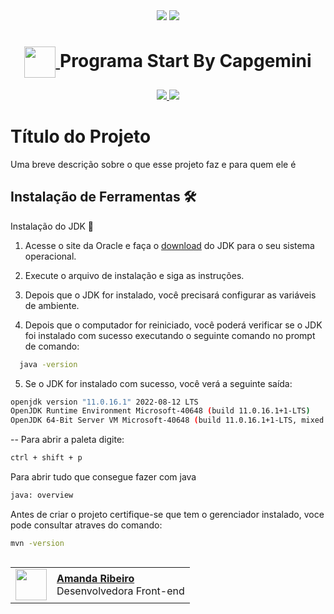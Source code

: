 <div align=center>
    <a href="https://github.com/Amanda-ribeiiro/star-capgemini/blob/main/L%C3%B3gica%20de%20programa%C3%A7%C3%A3o%20e%20Algoritmo%20III/Project/README.md"><img src="https://img.shields.io/badge/Idioma-Portugu%C3%AAs-0070AD"></a>
    <a href="https://github.com/Amanda-ribeiiro/star-capgemini/blob/main/L%C3%B3gica%20de%20programa%C3%A7%C3%A3o%20e%20Algoritmo%20III/Project/README.en.md"><img src="https://img.shields.io/badge/Language-English-navy"></a>
</div>

<div align=center>
  <h1>
      <a href="https://capgeminischool.brazilsouth.cloudapp.azure.com/my/">
          <img align="center" width="50px" src="https://capgeminischool.brazilsouth.cloudapp.azure.com/pluginfile.php/1/core_admin/logocompact/300x300/1654009287/kisspng-capgemini-sogeti-engineering-information-industry-blockchain-5ac0a0f88a74c3.8227621715225735605671.png">
      </a>
     Programa Start By Capgemini
  </h1>
</div>

<div align=center>
  <a href="https://capgeminischool.brazilsouth.cloudapp.azure.com/my/" target="_blank">
    <img src="https://img.shields.io/badge/▶-2a2a2a?style=for-the-badge&logo=movie&logoColor=2a2a2a">
  </a>  
  <a href="https://capgeminischool.brazilsouth.cloudapp.azure.com/my/" target="_blank">
    <img src="https://img.shields.io/badge/Acesse%20o%20Curso%20na%20Plataforma-12ABDB?style=for-the-badge">
  </a>
</div>


# Título do Projeto

Uma breve descrição sobre o que esse projeto faz e para quem ele é


## Instalação de Ferramentas 🛠️

Instalação  do JDK 💾

1. Acesse o site da Oracle e faça o [download](https://www.oracle.com/java/technologies/downloads/#jdk20) do JDK para o seu sistema operacional.


2. Execute o arquivo de instalação e siga as instruções.

3. Depois que o JDK for instalado, você precisará configurar as variáveis de ambiente.

4. Depois que o computador for reiniciado, você poderá verificar se o JDK foi instalado com sucesso executando o seguinte comando no prompt de comando:

```bash
  java -version
```  
5. Se o JDK for instalado com sucesso, você verá a seguinte saída:

```bash
openjdk version "11.0.16.1" 2022-08-12 LTS
OpenJDK Runtime Environment Microsoft-40648 (build 11.0.16.1+1-LTS)
OpenJDK 64-Bit Server VM Microsoft-40648 (build 11.0.16.1+1-LTS, mixed mode)
```

--
Para abrir a paleta digite:
```bash
ctrl + shift + p
```

Para abrir tudo que consegue fazer com java
```bash
java: overview
```
Antes de criar o projeto certifique-se que tem o gerenciador instalado, voce pode consultar atraves do comando:

````bash
mvn -version
````

<table align=right>
  <tr>
    <td>
      <img width="50px" align="center" src="https://avatars.githubusercontent.com/Amanda-ribeiiro"/>
    </td>
    <td align="left">
      <a href="https://github.com/Amanda-ribeiiro">
        <span><b>Amanda Ribeiro</b></span>
      </a>
      <br>
      <span>Desenvolvedora Front-end</span>
    </td>
  </tr>
</table>
